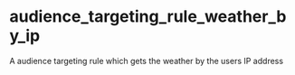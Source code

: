# audience_targeting_rule_weather_by_ip
A audience targeting rule which gets the weather by the users IP address
